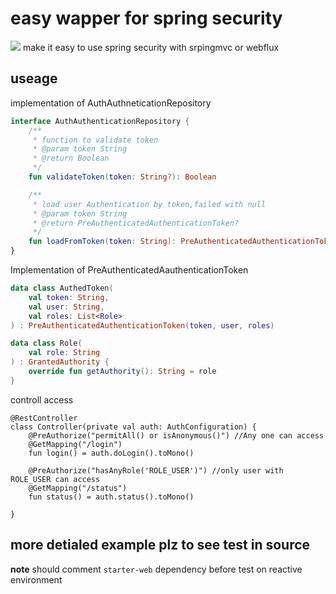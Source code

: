 # easy wapper for spring security
[![](https://jitpack.io/v/ZenLiuCN/easy-security.svg)](https://jitpack.io/#ZenLiuCN/easy-security)
make it easy to use spring security with srpingmvc or webflux

## useage
implementation of AuthAuthneticationRepository
```kotlin
interface AuthAuthenticationRepository {
	/**
	 * function to validate token
	 * @param token String
	 * @return Boolean
	 */
	fun validateToken(token: String?): Boolean

	/**
	 * load user Authentication by token,failed with null
	 * @param token String
	 * @return PreAuthenticatedAuthenticationToken?
	 */
	fun loadFromToken(token: String): PreAuthenticatedAuthenticationToken?
}
```
Implementation of PreAuthenticatedAauthenticationToken
```kotlin
data class AuthedToken(
    val token: String,
    val user: String,
    val roles: List<Role>
) : PreAuthenticatedAuthenticationToken(token, user, roles)

data class Role(
    val role: String
) : GrantedAuthority {
    override fun getAuthority(): String = role
}
```
controll access
```ktolin
@RestController
class Controller(private val auth: AuthConfiguration) {
    @PreAuthorize("permitAll() or isAnonymous()") //Any one can access
    @GetMapping("/login")
    fun login() = auth.doLogin().toMono()

    @PreAuthorize("hasAnyRole('ROLE_USER')") //only user with ROLE_USER can access
    @GetMapping("/status")
    fun status() = auth.status().toMono()

}
```
## more detialed example plz to see test in source
**note** should comment `starter-web` dependency before test on reactive environment
